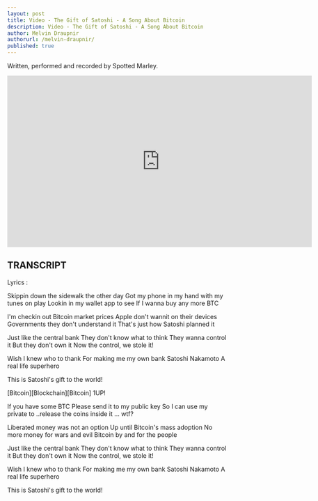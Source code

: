 ```yaml
---
layout: post
title: Video - The Gift of Satoshi - A Song About Bitcoin
description: Video - The Gift of Satoshi - A Song About Bitcoin
author: Melvin Draupnir
authorurl: /melvin-draupnir/
published: true
---
```


<p>Written, performed and recorded by Spotted Marley.</p>

<center><iframe width="700" height="394" src="https://www.youtube.com/embed/92momPdnV3w" frameborder="0" allowfullscreen></iframe></center>

<h2>TRANSCRIPT</h2>

Lyrics :

Skippin down the sidewalk the other day
Got my phone in my hand with my tunes on play
Lookin in my wallet app to see
If I wanna buy any more BTC

I'm checkin out Bitcoin market prices
Apple don't wannit on their devices
Governments they don't understand it
That's just how Satoshi planned it

Just like the central bank
They don't know what to think
They wanna control it
But they don't own it
Now the control, we stole it!

Wish I knew who to thank
For making me my own bank
Satoshi Nakamoto
A real life superhero

This is Satoshi's gift to the world!

[Bitcoin][Blockchain][Bitcoin] 1UP!

If you have some BTC
Please send it to my public key
So I can use my private to
..release the coins inside it ... wtf?

Liberated money was not an option
Up until Bitcoin's mass adoption
No more money for wars and evil
Bitcoin by and for the people

Just like the central bank
They don't know what to think
They wanna control it
But they don't own it
Now the control, we stole it!

Wish I knew who to thank
For making me my own bank
Satoshi Nakamoto
A real life superhero

This is Satoshi's gift to the world!
